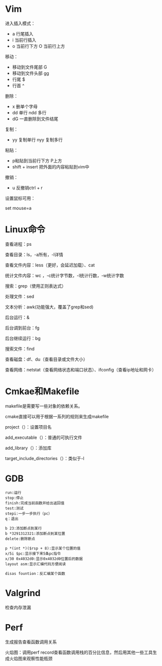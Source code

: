# Vim

进入插入模式：

- a 行尾插入
- i 当前行插入
- o 当前行下方 O 当前行上方



移动：

- 移动到文件尾部 G
- 移动到文件头部 gg
- 行尾 $
- 行首 ^



删除：

- x 删单个字母
- dd 单行 ndd 多行
- dG 一直删除到文件结尾



复制：

- yy 复制单行 nyy 复制多行



粘贴：

- p粘贴到当前行下方 P上方
- shift + insert 把外面的内容粘贴到vim中



撤销：

- u        反撤销ctrl + r



设置鼠标可用：

set mouse=a



# Linux命令

查看进程：ps



查看目录：ls，-a所有，-l详情



查看文件内容：less（更好，会延迟加载）、cat



统计文件内容：wc ，-c统计字节数，-l统计行数，-w统计字数



搜索：grep（使用正则表达式）

处理文件：sed

文本分析：awk(功能强大，覆盖了grep和sed)



后台运行：&

后台调到前台：fg

后台继续运行：bg



搜索文件：find



查看磁盘：df、du（查看目录或文件大小）



查看网络：netstat（查看网络状态和端口状态）、ifconfig（查看ip地址和网卡）





# Cmkae和Makefile

makefile是需要写一些对象的依赖关系。

cmake直接可以用于根据一系列的规则来生成makefile



project（）：设置项目名

add_executable（）：普通的可执行文件

add_library（）：添加库

target_include_directories（）：类似于-I



# GDB

```shell
run:运行
stop:停止
finish:完成当前函数并给出返回值
test:测试
stepi:一步一步执行（pc）
q：退出

b 23:添加断点到某行
b *3291312321:添加断点到某位置
delete:删除断点

p *(int *)($rsp + 8):显示某个位置的值
x/5i $pc:显示接下来5条pc指令
x/30 0x4032d0:显示0x4032d0位置后的数据
layout asm:显示汇编代码方便阅读

disas fountion：反汇编某个函数
```



# Valgrind

检查内存泄漏





# Perf

生成报告查看函数调用关系

火焰图：调用perf record查看函数调用栈的百分比信息，然后用其他一些工具生成火焰图来观察性能瓶颈




